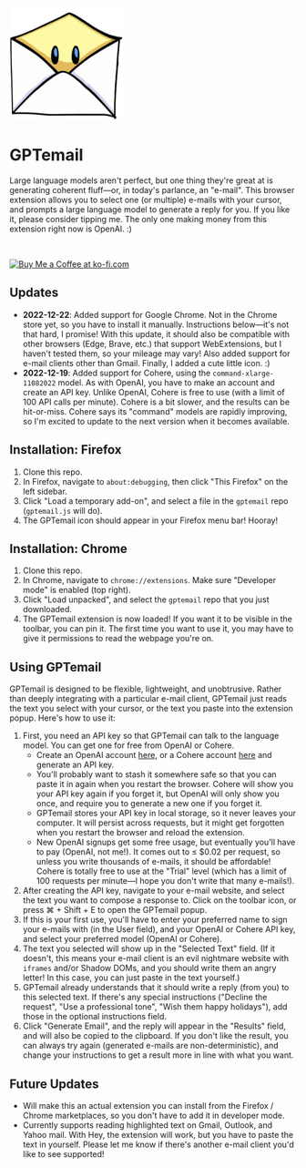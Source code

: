 <img src="icon.png" alt="GPTemail Icon" width="200" height="200"/>

# GPTemail
Large language models aren't perfect, but one thing they're great at is generating coherent fluff—or, in today's parlance, an "e-mail". This browser extension allows you to select one (or multiple) e-mails with your cursor, and prompts a large language model to generate a reply for you. If you like it, please consider tipping me. The only one making money from this extension right now is OpenAI.  :)

<br/>

<a href='https://ko-fi.com/E1E31ZYSW' target='_blank'><img height='36' style='border:0px;height:36px;' src='https://storage.ko-fi.com/cdn/kofi3.png?v=3' border='0' alt='Buy Me a Coffee at ko-fi.com' /></a>

## Updates
* **2022-12-22**: Added support for Google Chrome. Not in the Chrome store yet, so you have to install it manually. Instructions below—it's not that hard, I promise! With this update, it should also be compatible with other browsers (Edge, Brave, etc.) that support WebExtensions, but I haven't tested them, so your mileage may vary! Also added support for e-mail clients other than Gmail. Finally, I added a cute little icon. :)
* **2022-12-19**: Added support for Cohere, using the `command-xlarge-11082022` model. As with OpenAI, you have to make an account and create an API key. Unlike OpenAI, Cohere is free to use (with a limit of 100 API calls per minute). Cohere is a bit slower, and the results can be hit-or-miss. Cohere says its "command" models are rapidly improving, so I'm excited to update to the next version when it becomes available.

## Installation: Firefox

1. Clone this repo.
2. In Firefox, navigate to `about:debugging`, then click "This Firefox" on the left sidebar.
3. Click "Load a temporary add-on", and select a file in the `gptemail` repo (`gptemail.js` will do).
4. The GPTemail icon should appear in your Firefox menu bar! Hooray! 

## Installation: Chrome

1. Clone this repo.
2. In Chrome, navigate to `chrome://extensions`. Make sure "Developer mode" is enabled (top right).
3. Click "Load unpacked", and select the `gptemail` repo that you just downloaded.
4. The GPTemail extension is now loaded! If you want it to be visible in the toolbar, you can pin it. The first time you want to use it, you may have to give it permissions to read the webpage you're on.

## Using GPTemail
GPTemail is designed to be flexible, lightweight, and unobtrusive. Rather than deeply integrating with a particular e-mail client, GPTemail just reads the text you select with your cursor, or the text you paste into the extension popup. Here's how to use it:

1. First, you need an API key so that GPTemail can talk to the language model. You can get one for free from OpenAI or Cohere. 
   * Create an OpenAI account [here](https://beta.openai.com/signup/), or a Cohere account [here](https://dashboard.cohere.ai/welcome/register) and generate an API key. 
   * You'll probably want to stash it somewhere safe so that you can paste it in again when you restart the browser. Cohere will show you your API key again if you forget it, but OpenAI will only show you once, and require you to generate a new one if you forget it.
   * GPTemail stores your API key in local storage, so it never leaves your computer. It will persist across requests, but it might get forgotten when you restart the browser and reload the extension.
   * New OpenAI signups get some free usage, but eventually you'll have to pay (OpenAI, not me!). It comes out to ≤ $0.02 per request, so unless you write thousands of e-mails, it should be affordable! Cohere is totally free to use at the "Trial" level (which has a limit of 100 requests per minute—I hope you don't write that many e-mails!).
2. After creating the API key, navigate to your e-mail website, and select the text you want to compose a response to. Click on the toolbar icon, or press ⌘ + Shift + E to open the GPTemail popup.
3. If this is your first use, you'll have to enter your preferred name to sign your e-mails with (in the User field), and your OpenAI or Cohere API key, and select your preferred model (OpenAI or Cohere).
4. The text you selected will show up in the "Selected Text" field. (If it doesn't, this means your e-mail client is an evil nightmare website with `iframes` and/or Shadow DOMs, and you should write them an angry letter! In this case, you can just paste in the text yourself.)
5. GPTemail already understands that it should write a reply (from you) to this selected text. If there's any special instructions ("Decline the request", "Use a professional tone", "Wish them happy holidays"), add those in the optional instructions field.
6. Click "Generate Email", and the reply will appear in the "Results" field, and will also be copied to the clipboard. If you don't like the result, you can always try again (generated e-mails are non-deterministic), and change your instructions to get a result more in line with what you want.

## Future Updates
* Will make this an actual extension you can install from the Firefox / Chrome marketplaces, so you don't have to add it in developer mode.
* Currently supports reading highlighted text on Gmail, Outlook, and Yahoo mail. With Hey, the extension will work, but you have to paste the text in yourself. Please let me know if there's another e-mail client you'd like to see supported!

